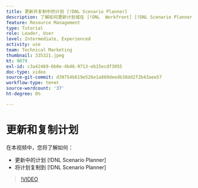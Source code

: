 ```yaml
---
title: 更新并复制中的计划 [!DNL Scenario Planner]
description: 了解如何更新计划或在 [!DNL  Workfront] [!DNL Scenario Planner].
feature: Resource Management
type: Tutorial
role: Leader, User
level: Intermediate, Experienced
activity: use
team: Technical Marketing
thumbnail: 335321.jpeg
kt: 9079
exl-id: c3a42469-6b0e-4b46-9713-eb15ecdf3055
doc-type: video
source-git-commit: d39754b619e526e1a869deedb38dd2f2b43aee57
workflow-type: tm+mt
source-wordcount: '37'
ht-degree: 0%

---
```


# 更新和复制计划

在本视频中，您将了解如何：

* 更新中的计划 [!DNL Scenario Planner]
* 将计划复制到 [!DNL Scenario Planner]

>[!VIDEO](https://video.tv.adobe.com/v/335321/?quality=12)
